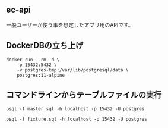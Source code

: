 ## ec-api
一般ユーザーが使う事を想定したアプリ用のAPIです。

## DockerDBの立ち上げ
```
docker run --rm -d \
    -p 15432:5432 \
    -v postgres-tmp:/var/lib/postgresql/data \
    postgres:11-alpine
```
##  コマンドラインからテーブルファイルの実行
```
psql -f master.sql -h localhost -p 15432 -U postgres

psql -f fixture.sql -h localhost -p 15432 -U postgres
```
